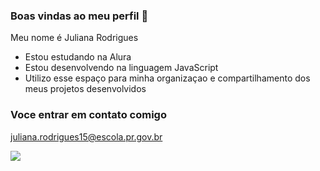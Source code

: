 ### Boas vindas ao meu perfil 💙

Meu nome é Juliana Rodrigues

- Estou estudando na Alura
- Estou desenvolvendo na linguagem JavaScript
- Utilizo esse espaço para minha organizaçao e compartilhamento dos meus projetos desenvolvidos

### Voce entrar em contato comigo

juliana.rodrigues15@escola.pr.gov.br

![](https://tenor.com/pt-BR/view/qoobee-agapi-dancing-happy-dance-gif-11624520)

